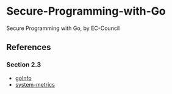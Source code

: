 # Secure-Programming-with-Go

Secure Programming with Go, by EC-Council

## References

### Section 2.3

- [goInfo](https://github.com/matishsiao/goInfo)
- [system-metrics](https://github.com/charlesgreen/system-metrics)
